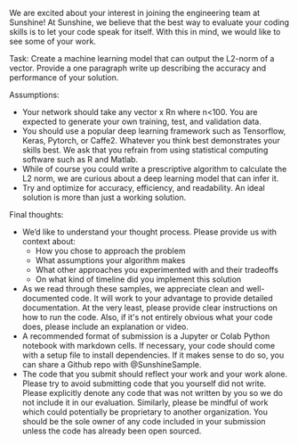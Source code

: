We are excited about your interest in joining the engineering team at Sunshine! At Sunshine, we believe that the best way to evaluate your coding skills is to let your code speak for itself. With this in mind, we would like to see some of your work.

Task: Create a machine learning model that can output the L2-norm of a vector. Provide a one paragraph write up describing the accuracy and performance of your solution.

Assumptions: 
- Your network should take any vector x Rn where n<100. You are expected to generate your own training, test, and validation data.
- You should use a popular deep learning framework such as Tensorflow, Keras, Pytorch, or Caffe2. Whatever you think best demonstrates your skills best. We ask that you refrain from using statistical computing software such as R and Matlab.
- While of course you could write a prescriptive algorithm to calculate the L2 norm, we are curious about a deep learning model that can infer it.
- Try and optimize for accuracy, efficiency, and readability. An ideal solution is more than just a working solution. 

Final thoughts:
- We’d like to understand your thought process. Please provide us with context about:
  - How you chose to approach the problem
  - What assumptions your algorithm makes
  - What other approaches you experimented with and their tradeoffs
  - On what kind of timeline did you implement this solution
- As we read through these samples, we appreciate clean and well-documented code. It will work to your advantage to provide detailed documentation. At the very least, please provide clear instructions on how to run the code. Also, if it's not entirely obvious what your code does, please include an explanation or video.
- A recommended format of submission is a Jupyter or Colab Python notebook with markdown cells. If necessary, your code should come with a setup file to install dependencies. If it makes sense to do so, you can share a Github repo with @SunshineSample.
- The code that you submit should reflect your work and your work alone. Please try to avoid submitting code that you yourself did not write. Please explicitly denote any code that was not written by you so we do not include it in our evaluation. Similarly, please be mindful of work which could potentially be proprietary to another organization. You should be the sole owner of any code included in your submission unless the code has already been open sourced. 
